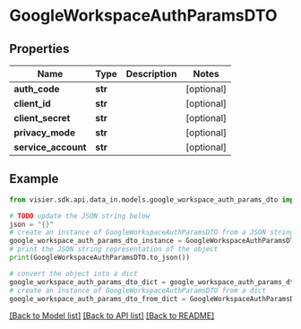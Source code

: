 # GoogleWorkspaceAuthParamsDTO


## Properties

Name | Type | Description | Notes
------------ | ------------- | ------------- | -------------
**auth_code** | **str** |  | [optional] 
**client_id** | **str** |  | [optional] 
**client_secret** | **str** |  | [optional] 
**privacy_mode** | **str** |  | [optional] 
**service_account** | **str** |  | [optional] 

## Example

```python
from visier.sdk.api.data_in.models.google_workspace_auth_params_dto import GoogleWorkspaceAuthParamsDTO

# TODO update the JSON string below
json = "{}"
# create an instance of GoogleWorkspaceAuthParamsDTO from a JSON string
google_workspace_auth_params_dto_instance = GoogleWorkspaceAuthParamsDTO.from_json(json)
# print the JSON string representation of the object
print(GoogleWorkspaceAuthParamsDTO.to_json())

# convert the object into a dict
google_workspace_auth_params_dto_dict = google_workspace_auth_params_dto_instance.to_dict()
# create an instance of GoogleWorkspaceAuthParamsDTO from a dict
google_workspace_auth_params_dto_from_dict = GoogleWorkspaceAuthParamsDTO.from_dict(google_workspace_auth_params_dto_dict)
```
[[Back to Model list]](../README.md#documentation-for-models) [[Back to API list]](../README.md#documentation-for-api-endpoints) [[Back to README]](../README.md)


